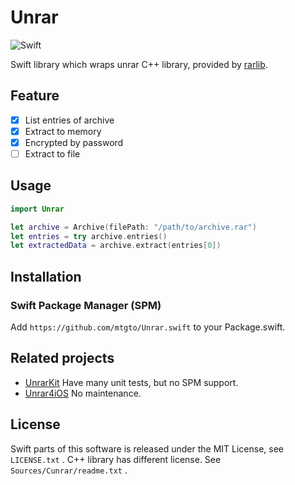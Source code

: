 # Unrar

![Swift](https://github.com/mtgto/Unrar.swift/workflows/Swift/badge.svg)

Swift library which wraps unrar C++ library, provided by [rarlib](https://www.rarlab.com/rar_add.htm).

## Feature

- [x] List entries of archive
- [x] Extract to memory
- [x] Encrypted by password
- [ ] Extract to file

## Usage

```swift
import Unrar

let archive = Archive(filePath: "/path/to/archive.rar")
let entries = try archive.entries()
let extractedData = archive.extract(entries[0])
```

## Installation

### Swift Package Manager (SPM)

Add `https://github.com/mtgto/Unrar.swift` to your Package.swift.

## Related projects

- [UnrarKit](https://github.com/abbeycode/UnrarKit) Have many unit tests, but no SPM support.
- [Unrar4iOS](https://github.com/ararog/Unrar4iOS) No maintenance.

## License

Swift parts of this software is released under the MIT License, see `LICENSE.txt` .
C++ library has different license. See `Sources/Cunrar/readme.txt` .
